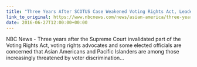 ```yaml
---
title: "Three Years After SCOTUS Case Weakened Voting Rights Act, Leaders Call for New Protections"
link_to_original: https://www.nbcnews.com/news/asian-america/three-years-after-scotus-case-weakened-voting-rights-act-leaders-n599551  
date: 2016-06-27T12:00:00+00:00
---
```

  
NBC News - Three years after the Supreme Court invalidated part of the Voting Rights Act, voting rights advocates and some elected officials are concerned that Asian Americans and Pacific Islanders are among those increasingly threatened by voter discrimination...  


